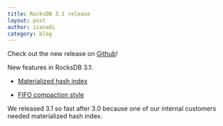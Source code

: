 ```yaml
---
title: RocksDB 3.1 release
layout: post
author: icanadi
category: blog
---
```


Check out the new release on [Github](https://github.com/facebook/rocksdb/releases/tag/rocksdb-3.1)!

New features in RocksDB 3.1:




  * [Materialized hash index](https://github.com/facebook/rocksdb/commit/0b3d03d026a7248e438341264b4c6df339edc1d7)


  * [FIFO compaction style](https://github.com/facebook/rocksdb/wiki/FIFO-compaction-style)



We released 3.1 so fast after 3.0 because one of our internal customers needed materialized hash index.
